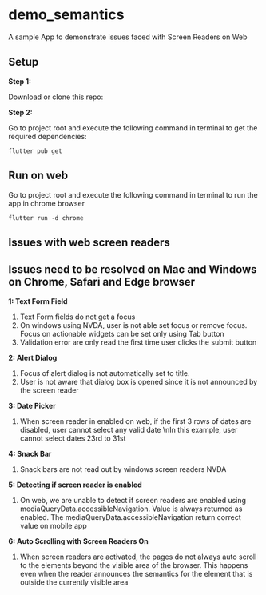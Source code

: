 # demo_semantics

A sample App to demonstrate issues faced with Screen Readers on Web



## Setup

**Step 1:**

Download or clone this repo:


**Step 2:**

Go to project root and execute the following command in terminal to get the required dependencies: 

```
flutter pub get 
```

## Run on web

Go to project root and execute the following command in terminal to run the app in chrome browser

```
flutter run -d chrome 
```

## Issues with web screen readers
## Issues need to be resolved on Mac and Windows on Chrome, Safari and Edge browser

**1: Text Form Field**
1. Text Form fields do not get a focus
2. On windows using NVDA, user is not able set focus or remove focus. Focus on actionable widgets can be set only using Tab button
3. Validation error are only read the first time user clicks the submit button

**2: Alert Dialog**
1. Focus of alert dialog is not automatically set to title.
2. User is not aware that dialog box is opened since it is not announced by the screen reader

**3: Date Picker**
1. When screen reader in enabled on web, if the first 3 rows of dates are disabled, user cannot select any valid date \nIn this example, user cannot select dates 23rd to 31st

**4: Snack Bar**
1. Snack bars are not read out by windows screen readers NVDA

**5: Detecting if screen reader is enabled**
1. On web, we are unable to detect if screen readers are enabled using mediaQueryData.accessibleNavigation.
Value is always returned as enabled.
The mediaQueryData.accessibleNavigation return correct value on mobile app 

**6: Auto Scrolling with Screen Readers On**
1. When screen readers are activated, the pages do not always auto scroll to the elements beyond the visible area of the browser. This happens even when the reader announces the semantics for the element that is outside the currently visible area